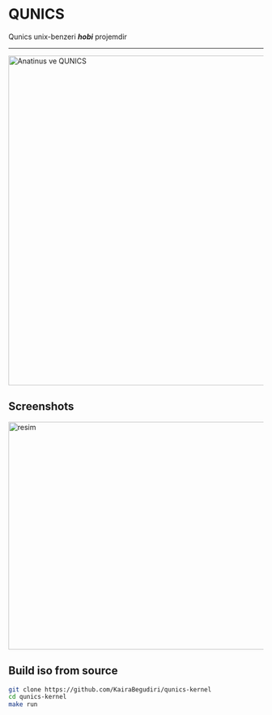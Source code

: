 # QUNICS
Qunics unix-benzeri ***hobi*** projemdir
<hr>
<img width="1600" height="650" alt="Anatinus ve QUNICS" src="https://github.com/user-attachments/assets/942b0d27-63db-44d8-a15b-1924a7e18f97" />

## Screenshots
<img width="822" height="449" alt="resim" src="https://github.com/user-attachments/assets/0745882c-824d-4c89-afeb-bc059fb07380" />

## Build iso from source
```bash
git clone https://github.com/KairaBegudiri/qunics-kernel
cd qunics-kernel
make run
```

